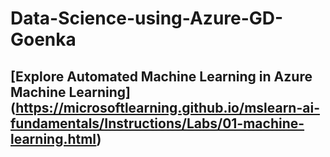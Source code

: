 # Data-Science-using-Azure-GD-Goenka

## [Explore Automated Machine Learning in Azure Machine Learning] (https://microsoftlearning.github.io/mslearn-ai-fundamentals/Instructions/Labs/01-machine-learning.html)
